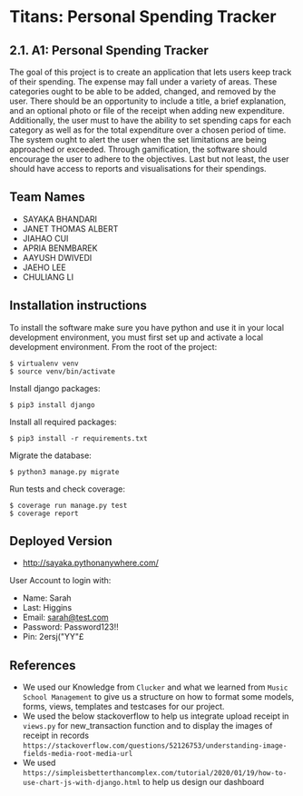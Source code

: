 # Titans: Personal Spending Tracker
## 2.1. A1: Personal Spending Tracker
The goal of this project is to create an application that lets users keep track of their spending.
The expense may fall under a variety of areas.
These categories ought to be able to be added, changed, and removed by the user.
There should be an opportunity to include a title, a brief explanation, and an optional photo or file of the receipt when adding new expenditure.
Additionally, the user must to have the ability to set spending caps for each category as well as for the total expenditure over a chosen period of time.
The system ought to alert the user when the set limitations are being approached or exceeded.
Through gamification, the software should encourage the user to adhere to the objectives.
Last but not least, the user should have access to reports and visualisations for their spendings.

## Team Names
- SAYAKA BHANDARI
- JANET THOMAS ALBERT 
- JIAHAO CUI
- APRIA BENMBAREK 
- AAYUSH DWIVEDI 
- JAEHO LEE 
- CHULIANG LI 

## Installation instructions
To install the software make sure you have python and use it in your local development environment, you must first set up and activate a local development environment.  From the root of the project:

```
$ virtualenv venv
$ source venv/bin/activate
```
Install django packages:

```
$ pip3 install django
```

Install all required packages:

```
$ pip3 install -r requirements.txt
```

Migrate the database:

```
$ python3 manage.py migrate
```

Run tests and check coverage:
```
$ coverage run manage.py test
$ coverage report
```

## Deployed Version
- http://sayaka.pythonanywhere.com/

User Account to login with:
- Name: Sarah
- Last: Higgins
- Email: sarah@test.com
- Password: Password123!!
- Pin: 2ersj("YY"£

## References
- We used our Knowledge from ```Clucker``` and what we learned from ```Music School Management``` to give us a structure on how to format some models, forms, views, templates and testcases for our project.
- We used the below stackoverflow to help us integrate upload receipt in ```views.py``` for new_transaction function and to display the images of receipt in records
```https://stackoverflow.com/questions/52126753/understanding-image-fields-media-root-media-url```
- We used  ```https://simpleisbetterthancomplex.com/tutorial/2020/01/19/how-to-use-chart-js-with-django.html``` to help us design our dashboard
